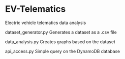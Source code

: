 # EV-Telematics
 Electric vehicle telematics data analysis


dataset_generator.py
Generates a dataset as a .csv file

data_analysis.py
Creates graphs based on the dataset

api_access.py
Simple query on the DynamoDB database
